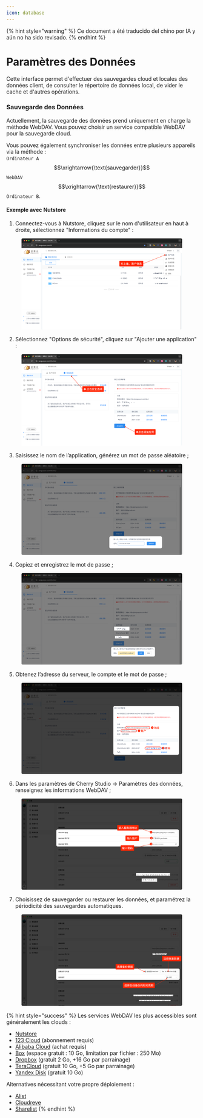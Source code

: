 ```yaml
---
icon: database
---
```


{% hint style="warning" %}
Ce document a été traducido del chino por IA y aún no ha sido revisado.
{% endhint %}

# Paramètres des Données

Cette interface permet d'effectuer des sauvegardes cloud et locales des données client, de consulter le répertoire de données local, de vider le cache et d'autres opérations.

### Sauvegarde des Données

Actuellement, la sauvegarde des données prend uniquement en charge la méthode WebDAV. Vous pouvez choisir un service compatible WebDAV pour la sauvegarde cloud.

Vous pouvez également synchroniser les données entre plusieurs appareils via la méthode :  
`Ordinateur A` $$\xrightarrow{\text{sauvegarder}}$$ `WebDAV` $$\xrightarrow{\text{restaurer}}$$ `Ordinateur B`.

#### Exemple avec Nutstore

1. Connectez-vous à Nutstore, cliquez sur le nom d'utilisateur en haut à droite, sélectionnez "Informations du compte" :

<figure><img src="../../../.gitbook/assets/image (39).png" alt=""><figcaption></figcaption></figure>

2. Sélectionnez "Options de sécurité", cliquez sur "Ajouter une application" :

<figure><img src="../../../.gitbook/assets/image (40).png" alt=""><figcaption></figcaption></figure>

3. Saisissez le nom de l’application, générez un mot de passe aléatoire ;

<figure><img src="../../../.gitbook/assets/image (41).png" alt=""><figcaption></figcaption></figure>

4. Copiez et enregistrez le mot de passe ;

<figure><img src="../../../.gitbook/assets/image (42).png" alt=""><figcaption></figcaption></figure>

5. Obtenez l’adresse du serveur, le compte et le mot de passe ;

<figure><img src="../../../.gitbook/assets/image (43).png" alt=""><figcaption></figcaption></figure>

6. Dans les paramètres de Cherry Studio → Paramètres des données, renseignez les informations WebDAV ;

<figure><img src="../../../.gitbook/assets/image (48).png" alt=""><figcaption></figcaption></figure>

7. Choisissez de sauvegarder ou restaurer les données, et paramétrez la périodicité des sauvegardes automatiques.

<figure><img src="../../../.gitbook/assets/image (47).png" alt=""><figcaption></figcaption></figure>

{% hint style="success" %}
Les services WebDAV les plus accessibles sont généralement les clouds :

* [Nutstore](https://www.jianguoyun.com/)
* [123 Cloud](https://www.123pan.com/) (abonnement requis)
* [Alibaba Cloud](https://www.alipan.com/) (achat requis)
* [Box](https://www.box.com/) (espace gratuit : 10 Go, limitation par fichier : 250 Mo)
* [Dropbox](https://www.dropbox.com/) (gratuit 2 Go, +16 Go par parrainage)
* [TeraCloud](https://teracloud.jp/en/) (gratuit 10 Go, +5 Go par parrainage)
* [Yandex Disk](https://disk.yandex.com/) (gratuit 10 Go)

Alternatives nécessitant votre propre déploiement :

* [Alist](https://alist.nn.ci/zh/)
* [Cloudreve](https://cloudreve.org/)
* [Sharelist](https://github.com/reruin/sharelist)
{% endhint %}